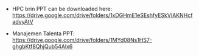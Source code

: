 - HPC brin PPT can be downloaded here: https://drive.google.com/drive/folders/1xDGHmE1eSEshfyESkVIAKNHcfadvyAtV

- Manajemen Talenta PPT: https://drive.google.com/drive/folders/1MYd08Ns1HS7-ghgbKtf8QhjQub54Alx6

